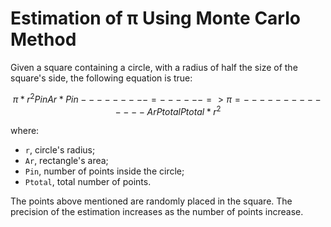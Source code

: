 # Estimation of π Using Monte Carlo Method

Given a square containing a circle, with a radius of half the size of the square's side, the following equation is true:

```math
π * r ^ 2    Pin             Ar * Pin
--------- = ------ => π = --------------
    Ar      Ptotal        Ptotal * r ^ 2
```

where:

- `r`, circle's radius;
- `Ar`, rectangle's area;
- `Pin`, number of points inside the circle;
- `Ptotal`, total number of points.

The points above mentioned are randomly placed in the square. The precision of the estimation increases as the number of points increase.
